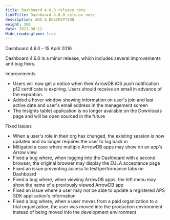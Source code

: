 ```yaml
---
title: Dashboard 4.6.0 release note
linkTitle: Dashboard 4.6.0 release note
description: ADD A DESCRIPTION
weight: 200
date: 2021-08-12
Hide_readingtime: true
---
```


Dashboard 4.6.0 - 15 April 2016

Dashboard 4.6.0 is a minor release, which includes several improvements and bug fixes.

Improvements

* Users will now get a notice when their ArrowDB iOS push notification p12 certificate is expiring. Users should receive an email in advance of the expiration.
* Added a hover window showing information on user's join and last active date and user's email address in the management screen
* The Insights tablet application is no longer available on the Downloads page and will be open sourced in the future

Fixed Issues

* When a user's role in their org has changed, the existing session is now updated and no longer requires the user to log back in
* Mitigated a case where multiple ArrrowDB apps may show on an app's Arrow view
* Fixed a bug where, when logging into the Dashboard with a second browser, the original browser may display the EULA acceptance page
* Fixed an issue preventing access to test/performance tabs on Dashboard
* Fixed a bug where, when viewing ArrowDB apps, the left menu may show the name of a previously viewed ArrowDB app
* Fixed an issue where a user may not be able to update a registered APS SDK application's information
* Fixed a bug where, when a user moves from a paid organization to a trial organization, the user was moved into the production environment instead of being moved into the development environment
